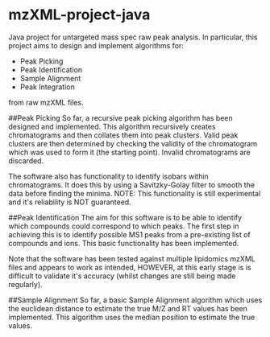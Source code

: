 # mzXML-project-java
Java project for untargeted mass spec raw peak analysis. In particular, this project aims to design and implement 
algorithms for:
- Peak Picking
- Peak Identification
- Sample Alignment
- Peak Integration

from raw mzXML files.

##Peak Picking
So far, a recursive peak picking algorithm has been designed and implemented. This algorithm recursively creates 
chromatograms and then collates them into peak clusters. Valid peak clusters are then determined by checking the validity
 of the chromatogram which was used to form it (the starting point). Invalid chromatograms are discarded. 

The software also has functionality to identify isobars within chromatograms. It does this by using a Savitzky-Golay 
filter to smooth the data before finding the minima. NOTE: This functionality is still experimental and it's reliability
is NOT guaranteed.

##Peak Identification
The aim for this software is to be able to identify which compounds could correspond to which peaks. The first step in 
achieving this is to identify possible MS1 peaks from a pre-existing list of compounds and ions. This basic functionality
has been implemented.

Note that the software has been tested against multiple lipidomics mzXML files and appears to work as intended, HOWEVER,
at this early stage is is difficult to validate it's accuracy (whilst changes are still being made regularly).

##Sample Alignment
So far, a basic Sample Alignment algorithm which uses the euclidean distance to estimate the true M/Z and RT values has
been implemented. This algorithm uses the median position to estimate the true values.